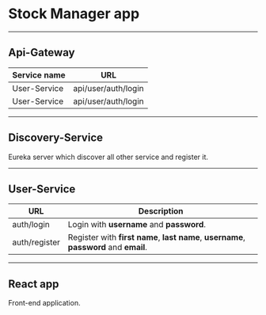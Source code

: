 
# Stock Manager app
------------
## Api-Gateway

Service name  | URL
------------- | -------------
User-Service  | api/user/auth/login
User-Service  | api/user/auth/login
------------
## Discovery-Service
Eureka server which discover all other service and register it.

------------
## User-Service
URL  | Description
------------- | -------------
auth/login  | Login with **username** and **password**.
auth/register  | Register with **first name**, **last name**, **username**, **password** and **email**.
------------
## React app
Front-end application.
